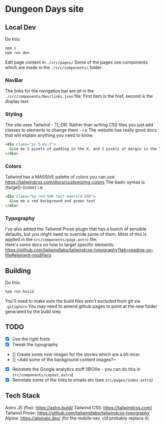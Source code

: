 # Dungeon Days site

## Local Dev

Do this:

```bash
npm i
npm run dev
```

Edit page content in `./src/pages/`
Some of the pages use components which are made in the `./src/components/` folder.

### NavBar

The links for the navigation bar are all in the `./src/components/Nav/links.json` file. First item is the href, second is the display text

### Styling

The site uses Tailwind - TL;DR:
Rather than writing CSS files you just add classes to elements to change them - i.e The website has really good docs that will explain anything you need to know.

```html
<div class="px-5 my-2">
  Give me 5 pixels of padding in the X, and 2 pixels of margin in the Y
</div>
```

### Colors

Tailwind has a MASSIVE palette of colors you can use: https://tailwindcss.com/docs/customizing-colors
The basic syntax is {target}-{color} i.e

```html
<div class="bg-red-500 text-emerald-200">
  Give me a red background and green text
</div>
```

### Typography

I've also added the Tailwind Prose plugin that has a bunch of sensible defaults, but you might need to override some of them.
Most of this is applied in the `src/components/page.astro` file.  
Here's some docs on how to target specific elements: https://github.com/tailwindlabs/tailwindcss-typography?tab=readme-ov-file#element-modifiers

## Building

Do this:

```bash
npm run build
```

You'll need to make sure the build files aren't excluded from git via `.gitignore`
You may need to amend github pages to point at the new folder generated by the build step

## TODO

- [x] Use the right fonts
- [x] Tweak the typography
- [] Create some new images for the stories which are a bit nicer
- [] ~Add some of the background content images?~
- [x] Reinstate the Google analytics stuff (@Ollie - you can do this in `src/components/Layout.astro`)
- [x] Reinstate some of the links to emails etc (see `src/pages/index.astro`)

## Tech Stack

Astro JS (ftw): https://astro.build/
Tailwind CSS: https://tailwindcss.com/
Tailwind Prose: https://github.com/tailwindlabs/tailwindcss-typography
Alpine: https://alpinejs.dev/ (for the mobile nav, cld probably replace it)
